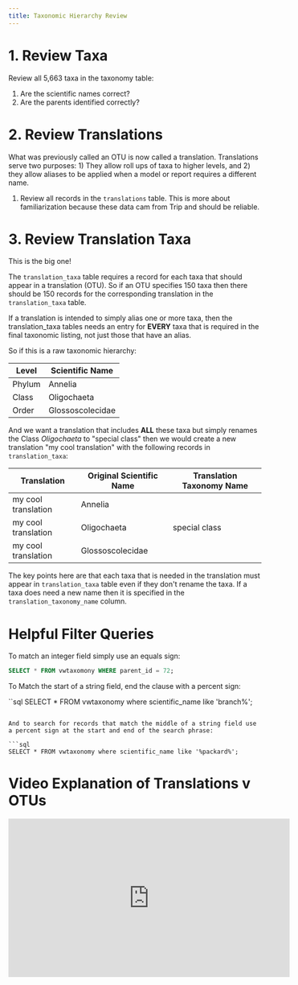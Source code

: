 ```yaml
---
title: Taxonomic Hierarchy Review
---
```


# 1. Review Taxa

Review all 5,663 taxa in the taxonomy table:

1. Are the scientific names correct?
1. Are the parents identified correctly?

# 2. Review Translations

What was previously called an OTU is now called a translation. Translations serve two purposes: 1) They allow roll ups of taxa to higher levels, and 2) they allow aliases to be applied when a model or report requires a different name.

1. Review all records in the `translations` table. This is more about familiarization because these data cam from Trip and should be reliable.

# 3. Review Translation Taxa

This is the big one! 

The `translation_taxa` table requires a record for each taxa that should appear in a translation (OTU). So if an OTU specifies 150 taxa then there should be 150 records for the corresponding translation in the `translation_taxa` table.

If a translation is intended to simply alias one or more taxa, then the translation_taxa tables needs an entry for **EVERY** taxa that is required in the final taxonomic listing, not just those that have an alias.

So if this is a raw taxonomic hierarchy:

| Level  | Scientific Name  |
| ------ | ---------------- |
| Phylum | Annelia          |
| Class  | Oligochaeta      |
| Order  | Glossoscolecidae |



And we want a translation that includes **ALL** these taxa but simply renames the Class *Oligochaeta* to "special class" then we would create a new translation "my cool translation" with the following records in `translation_taxa`:



| Translation         | Original Scientific Name | Translation Taxonomy Name |
| ------------------- | ------------------------ | ------------------------- |
| my cool translation | Annelia                  |                           |
| my cool translation | Oligochaeta              | special class             |
| my cool translation | Glossoscolecidae         |                           |

The key points here are that each taxa that is needed in the translation must appear in `translation_taxa` table even if they don't rename the taxa. If a taxa does need a new name then it is specified in the `translation_taxonomy_name` column.

# Helpful Filter Queries

To match an integer field simply use an equals sign:

```sql
SELECT * FROM vwtaxomony WHERE parent_id = 72;
```

To Match the start of a string field, end the clause with a percent sign:

``sql
SELECT * FROM vwtaxonomy where scientific_name like 'branch%';
```

And to search for records that match the middle of a string field use a percent sign at the start and end of the search phrase:

```sql
SELECT * FROM vwtaxonomy where scientific_name like '%packard%';
```


# Video Explanation of Translations v OTUs

<div class="responsive-embed">
<iframe width="560" height="315" src="https://www.youtube.com/embed/hwBUAunurUw" frameborder="0" allow="autoplay; encrypted-media" allowfullscreen></iframe>
</div>
